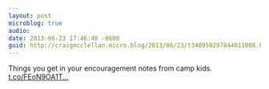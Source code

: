 ```yaml
---
layout: post
microblog: true
audio: 
date: 2013-06-23 17:46:48 -0600
guid: http://craigmcclellan.micro.blog/2013/06/23/t348950297844011008.html
---
```

Things you get in your encouragement notes from camp kids. [t.co/FEoN9OA1T...](http://t.co/FEoN9OA1Tq)
